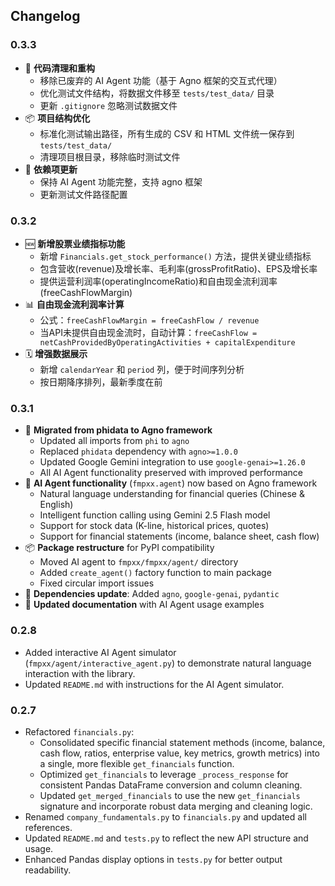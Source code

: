 ## Changelog

### 0.3.3
- 🧹 **代码清理和重构**
  - 移除已废弃的 AI Agent 功能（基于 Agno 框架的交互式代理）
  - 优化测试文件结构，将数据文件移至 `tests/test_data/` 目录
  - 更新 `.gitignore` 忽略测试数据文件
- 📦 **项目结构优化**
  - 标准化测试输出路径，所有生成的 CSV 和 HTML 文件统一保存到 `tests/test_data/`
  - 清理项目根目录，移除临时测试文件
- 🔧 **依赖项更新**
  - 保持 AI Agent 功能完整，支持 agno 框架
  - 更新测试文件路径配置

### 0.3.2
- 🆕 **新增股票业绩指标功能**
  - 新增 `Financials.get_stock_performance()` 方法，提供关键业绩指标
  - 包含营收(revenue)及增长率、毛利率(grossProfitRatio)、EPS及增长率
  - 提供运营利润率(operatingIncomeRatio)和自由现金流利润率(freeCashFlowMargin)
- 📊 **自由现金流利润率计算**
  - 公式：`freeCashFlowMargin = freeCashFlow / revenue`
  - 当API未提供自由现金流时，自动计算：`freeCashFlow = netCashProvidedByOperatingActivities + capitalExpenditure`
- 🗓️ **增强数据展示**
  - 新增 `calendarYear` 和 `period` 列，便于时间序列分析
  - 按日期降序排列，最新季度在前

### 0.3.1
- 🔄 **Migrated from phidata to Agno framework**
  - Updated all imports from `phi` to `agno`
  - Replaced `phidata` dependency with `agno>=1.0.0`
  - Updated Google Gemini integration to use `google-genai>=1.26.0`
  - All AI Agent functionality preserved with improved performance
- 🧠 **AI Agent functionality** (`fmpxx.agent`) now based on Agno framework
  - Natural language understanding for financial queries (Chinese & English)
  - Intelligent function calling using Gemini 2.5 Flash model
  - Support for stock data (K-line, historical prices, quotes)
  - Support for financial statements (income, balance sheet, cash flow)
- 📦 **Package restructure** for PyPI compatibility
  - Moved AI agent to `fmpxx/fmpxx/agent/` directory
  - Added `create_agent()` factory function to main package
  - Fixed circular import issues
- 🔧 **Dependencies update**: Added `agno`, `google-genai`, `pydantic`
- 📝 **Updated documentation** with AI Agent usage examples

### 0.2.8
- Added interactive AI Agent simulator (`fmpxx/agent/interactive_agent.py`) to demonstrate natural language interaction with the library.
- Updated `README.md` with instructions for the AI Agent simulator.

### 0.2.7
- Refactored `financials.py`:
    - Consolidated specific financial statement methods (income, balance, cash flow, ratios, enterprise value, key metrics, growth metrics) into a single, more flexible `get_financials` function.
    - Optimized `get_financials` to leverage `_process_response` for consistent Pandas DataFrame conversion and column cleaning.
    - Updated `get_merged_financials` to use the new `get_financials` signature and incorporate robust data merging and cleaning logic.
- Renamed `company_fundamentals.py` to `financials.py` and updated all references.
- Updated `README.md` and `tests.py` to reflect the new API structure and usage.
- Enhanced Pandas display options in `tests.py` for better output readability.